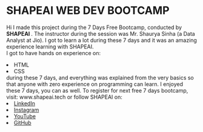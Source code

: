 # SHAPEAI WEB DEV BOOTCAMP 
Hi I made this project during the 7 Days Free Bootcamp, conducted by <b> SHAPEAI </b>.
The instructor during the session was Mr. Shaurya Sinha (a Data Analyst at Jio). I got to learn a lot during these 7 days and it was an amazing experience learning with SHAPEAI. <br>I got to have hands on experience on: 
<li>HTML
<li>CSS
<br>during these 7 days, and everything was explained from the very basics so that anyone with zero experience on programming can learn. 
I enjoyed these 7 days, you can as well. To register for next free 7 days bootcamp, visit: www.shapeai.tech 
or follow SHAPEAI on:
<li><a href="https://in.linkedin.com/company/shapeai">LinkedIn</a>  <li><a href="https://www.instagram.com/shape.ai/?hl=en">Instagram</a> <li><a                                   href="https://www.youtube.com/channel/UCTUvDLTW9meuDXWcbmISPdA">YouTube</a> 
<li><a href="https://github.com/shapeai">GitHub</a> 
